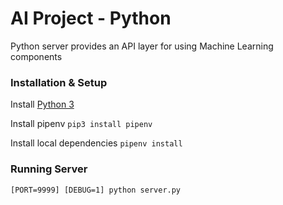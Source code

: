 # AI Project - Python

Python server provides an API layer for using Machine Learning components

### Installation & Setup

Install [Python 3](https://www.python.org/downloads/)

Install pipenv ```pip3 install pipenv```

Install local dependencies ```pipenv install```

### Running Server

```[PORT=9999] [DEBUG=1] python server.py```